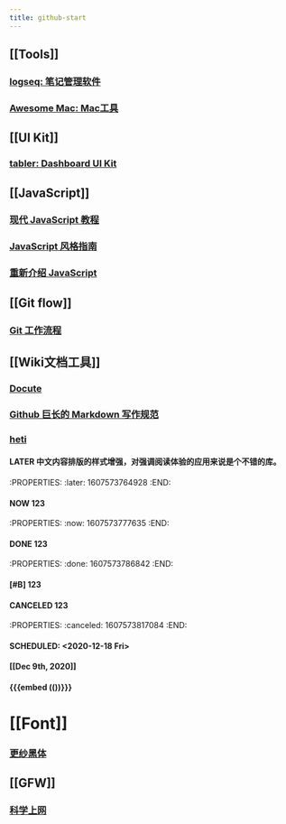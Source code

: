 ```yaml
---
title: github-start
---
```


## [[Tools]]
### [logseq: 笔记管理软件](https://github.com/logseq/logseq.git)
### [Awesome Mac: Mac工具](https://github.com/SuJunming/mac-awesomeTools)
## [[UI Kit]]
### [tabler: Dashboard UI Kit](https://github.com/tabler/tabler)
## [[JavaScript]]
### [现代 JavaScript 教程](https://zh.javascript.info/)
### [JavaScript 风格指南](https://github.com/alivebao/clean-code-js)
### [重新介绍 JavaScript](https://developer.mozilla.org/zh-CN/docs/Web/JavaScript/A_re-introduction_to_JavaScript)
## [[Git flow]]
### [Git 工作流程](https://www.ruanyifeng.com/blog/2015/12/git-workflow.html)
## [[Wiki文档工具]]
### [Docute](https://docute.org/zh/)
### [Github 巨长的 Markdown 写作规范](https://github.github.com/gfm/#introduction)
### [heti](https://github.com/sivan/heti)
#### LATER 中文内容排版的样式增强，对强调阅读体验的应用来说是个不错的库。
:PROPERTIES:
:later: 1607573764928
:END:
#### NOW  123
:PROPERTIES:
:now: 1607573777635
:END:
#### DONE  123
:PROPERTIES:
:done: 1607573786842
:END:
#### [#B]  123
#### CANCELED  123
:PROPERTIES:
:canceled: 1607573817084
:END:
#### SCHEDULED: <2020-12-18 Fri>
#### [[Dec 9th, 2020]]
#### {{{embed (())}}}
# [[Font]]
### [更纱黑体](https://github.com/be5invis/Sarasa-Gothic)
## [[GFW]]
### [科学上网](https://github.com/haoel/haoel.github.io)
